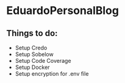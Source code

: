 # EduardoPersonalBlog

## Things to do:

-   Setup Credo
-   Setup Sobelow
-   Setup Code Coverage
-   Setup Docker
-   Setup encryption for .env file
